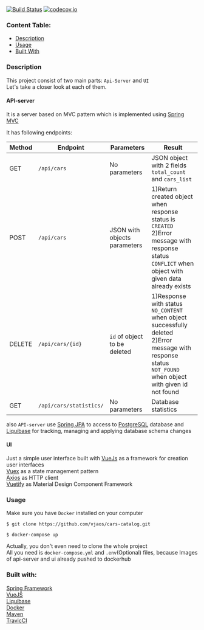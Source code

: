 [![Build Status](https://travis-ci.com/vjaos/cars-catalog.svg?branch=master)](https://travis-ci.com/vjaos/cars-catalog)
[![codecov.io](https://codecov.io/gh/vjaos/cars-catalog/coverage.svg?branch=master)](https://codecov.io/gh/vjaos/cars-catalog)
### Content Table:
* [Description](#description)  
* [Usage](#usage)  
* [Built With](#built-with)  

### Description
This project consist of two main parts: `Api-Server` and `UI`  
Let's take a closer look at each of them.

#### API-server
It is a server based on MVC pattern which is implemented using [Spring MVC](https://docs.spring.io/spring/docs/current/spring-framework-reference/web.html)

It has following endpoints: 
 
|Method| Endpoint  | Parameters | Result |
|------| ------------- | ------------- | -------|
|GET   | `/api/cars`  | No parameters  |JSON object with 2 fields `total_count` and `cars_list`| 
|POST  | `/api/cars` | JSON with objects parameters| 1)Return created object when response status is `CREATED`<br>2)Error message with response status `CONFLICT` when object with given data already exists|
|DELETE | `/api/cars/{id}` | `id` of object to be deleted |1)Response with status `NO_CONTENT` when object successfully deleted<br>2)Error message with response status `NOT_FOUND` when object with given id not found|
|GET| `/api/cars/statistics/`| No parameters | Database statistics |

also `API-server` use [Spring JPA](https://spring.io/projects/spring-data-jpa) 
to access to [PostgreSQL](https://www.postgresql.org/) database 
and [Liquibase](https://www.liquibase.org/) for tracking, managing 
and applying database schema changes
#### UI
Just a simple user interface built with [VueJs](https://vuejs.org/) as a framework for creation user interfaces
<br>[Vuex](https://vuex.vuejs.org/) as a state management pattern
<br>[Axios](https://github.com/axios/axios) as HTTP client
<br>[Vuetify](https://vuetifyjs.com) as Material Design Component Framework


### Usage
Make sure you have `Docker` installed on your computer

    $ git clone https://github.com/vjaos/cars-catalog.git
    
    $ docker-compose up
    
Actually, you don't even need to clone  the whole project  
All you need is `docker-compose.yml` and `.env`(Optional) files, because 
Images of api-server and ui already pushed to dockerhub

### Built with:
[Spring Framework](https://spring.io/)  
[VueJS](https://vuejs.org/)  
[Liquibase](https://www.liquibase.org/)  
[Docker](https://www.docker.com/)  
[Maven](https://maven.apache.org/)  
[TravicCI](https://travis-ci.org/)

